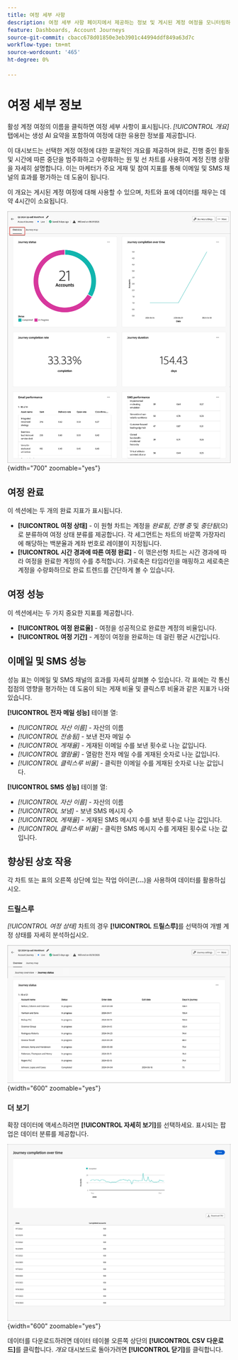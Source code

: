 ```yaml
---
title: 여정 세부 사항
description: 여정 세부 사항 페이지에서 제공하는 정보 및 게시된 계정 여정을 모니터링하고 관리하는 데 도움이 되는 방법에 대해 알아봅니다.
feature: Dashboards, Account Journeys
source-git-commit: cbacc678d01850e3eb3901c44994ddf849a63d7c
workflow-type: tm+mt
source-wordcount: '465'
ht-degree: 0%

---
```


# 여정 세부 정보

활성 계정 여정의 이름을 클릭하면 여정 세부 사항이 표시됩니다. _[!UICONTROL 개요]_ 탭에서는 생성 AI 요약을 포함하여 여정에 대한 유용한 정보를 제공합니다.

이 대시보드는 선택한 계정 여정에 대한 포괄적인 개요를 제공하며 완료, 진행 중인 활동 및 시간에 따른 중단을 범주화하고 수량화하는 원 및 선 차트를 사용하여 계정 진행 상황을 자세히 설명합니다. 이는 마케터가 주요 게재 및 참여 지표를 통해 이메일 및 SMS 채널의 효과를 평가하는 데 도움이 됩니다.

이 개요는 게시된 계정 여정에 대해 사용할 수 있으며, 차트와 표에 데이터를 채우는 데 약 4시간이 소요됩니다.

![활성 여정 세부 정보에 액세스](./assets/journey-detail-overview.png){width="700" zoomable="yes"}

## 여정 완료

이 섹션에는 두 개의 완료 지표가 표시됩니다.

* **[!UICONTROL 여정 상태]** - 이 원형 차트는 계정을 _완료됨_, _진행 중_ 및 _중단됨_(으)로 분류하여 여정 상태 분류를 제공합니다. 각 세그먼트는 차트의 바깥쪽 가장자리에 해당하는 백분율과 계좌 번호로 레이블이 지정됩니다.
* **[!UICONTROL 시간 경과에 따른 여정 완료]** - 이 꺾은선형 차트는 시간 경과에 따라 여정을 완료한 계정의 수를 추적합니다. 가로축은 타임라인을 매핑하고 세로축은 계정을 수량화하므로 완료 트렌드를 간단하게 볼 수 있습니다.

## 여정 성능

이 섹션에서는 두 가지 중요한 지표를 제공합니다.

* **[!UICONTROL 여정 완료율]** - 여정을 성공적으로 완료한 계정의 비율입니다.
* **[!UICONTROL 여정 기간]** - 계정이 여정을 완료하는 데 걸린 평균 시간입니다.

## 이메일 및 SMS 성능

성능 표는 이메일 및 SMS 채널의 효과를 자세히 살펴볼 수 있습니다. 각 표에는 각 통신 접점의 영향을 평가하는 데 도움이 되는 게재 비율 및 클릭스루 비율과 같은 지표가 나와 있습니다.

**[!UICONTROL 전자 메일 성능]** 테이블 열:

* _[!UICONTROL 자산 이름]_ - 자산의 이름
* _[!UICONTROL 전송됨]_ - 보낸 전자 메일 수
* _[!UICONTROL 게재율]_ - 게재된 이메일 수를 보낸 횟수로 나눈 값입니다.
* _[!UICONTROL 열람율]_ - 열람한 전자 메일 수를 게재된 숫자로 나눈 값입니다.
* _[!UICONTROL 클릭스루 비율]_ - 클릭한 이메일 수를 게재된 숫자로 나눈 값입니다.

**[!UICONTROL SMS 성능]** 테이블 열:

* _[!UICONTROL 자산 이름]_ - 자산의 이름
* _[!UICONTROL 보냄]_ - 보낸 SMS 메시지 수
* _[!UICONTROL 게재율]_ - 게재된 SMS 메시지 수를 보낸 횟수로 나눈 값입니다.
* _[!UICONTROL 클릭스루 비율]_ - 클릭한 SMS 메시지 수를 게재된 횟수로 나눈 값입니다.
<!-- 
To generate a shareable PDF of your current view, click **[!UICONTROL Export]** at the top right of the page. -->

## 향상된 상호 작용

각 차트 또는 표의 오른쪽 상단에 있는 작업 아이콘(**...**)을 사용하여 데이터를 활용하십시오.

### 드릴스루

_[!UICONTROL 여정 상태]_ 차트의 경우 **[!UICONTROL 드릴스루]**&#x200B;를 선택하여 개별 계정 상태를 자세히 분석하십시오.

![그래프 데이터에 대한 드릴스루](./assets/journey-status-drill-through.png){width="600" zoomable="yes"}
<!--
The applied global filters are carried over to the view and displayed at the top. Click the _Filter_ icon at the top left to filter the data display by journey.-->

### 더 보기

확장 데이터에 액세스하려면 **[!UICONTROL 자세히 보기]**&#x200B;를 선택하세요. 표시되는 팝업은 데이터 분류를 제공합니다.

![확장 데이터 보기](./assets/journey-completion-over-time-view-more.png){width="600" zoomable="yes"}

데이터를 다운로드하려면 데이터 테이블 오른쪽 상단의 **[!UICONTROL CSV 다운로드]**&#x200B;를 클릭합니다. _개요_ 대시보드로 돌아가려면 **[!UICONTROL 닫기]**&#x200B;를 클릭합니다.
